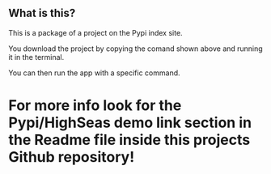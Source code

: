 ## What is this?
<p>This is a package of a project on the Pypi index site.</p>
<p>You download the project by copying the comand shown above and running it in the terminal.</p>
<p>You can then run the app with a specific command.</p>

# For more info look for the Pypi/HighSeas demo link section in the Readme file inside this projects Github repository!